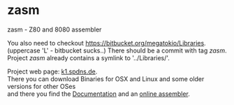 # zasm

zasm - Z80 and 8080 assembler

You also need to checkout https://bitbucket.org/megatokio/Libraries. (uppercase 'L' - bitbucket sucks..) 
There should be a commit with tag *zasm*. 
Project *zasm* already contains a symlink to '../Libraries/'.

Project web page: [k1.spdns.de](https://k1.spdns.de/Develop/Projects/zasm/Distributions/).  
There you can download Binaries for OSX and Linux and some older versions for other OSes  
and there you find the [Documentation](https://k1.spdns.de/Develop/Projects/zasm/Documentation/) 
and an [online assembler](https://k1.spdns.de/cgi-bin/zasm.cgi).
